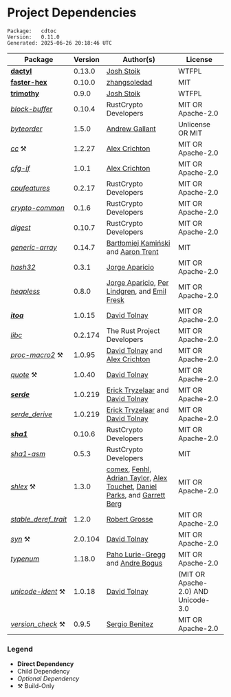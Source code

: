 # Project Dependencies
    Package:   cdtoc
    Version:   0.11.0
    Generated: 2025-06-26 20:18:46 UTC

| Package | Version | Author(s) | License |
| ---- | ---- | ---- | ---- |
| [**dactyl**](https://github.com/Blobfolio/dactyl) | 0.13.0 | [Josh Stoik](mailto:josh@blobfolio.com) | WTFPL |
| [**faster-hex**](https://github.com/NervosFoundation/faster-hex) | 0.10.0 | [zhangsoledad](mailto:787953403@qq.com) | MIT |
| [**trimothy**](https://github.com/Blobfolio/trimothy) | 0.9.0 | [Josh Stoik](mailto:josh@blobfolio.com) | WTFPL |
| [_block-buffer_](https://github.com/RustCrypto/utils) | 0.10.4 | RustCrypto Developers | MIT OR Apache-2.0 |
| [_byteorder_](https://github.com/BurntSushi/byteorder) | 1.5.0 | [Andrew Gallant](mailto:jamslam@gmail.com) | Unlicense OR MIT |
| [_cc_](https://github.com/rust-lang/cc-rs) ⚒️ | 1.2.27 | [Alex Crichton](mailto:alex@alexcrichton.com) | MIT OR Apache-2.0 |
| [_cfg-if_](https://github.com/rust-lang/cfg-if) | 1.0.1 | [Alex Crichton](mailto:alex@alexcrichton.com) | MIT OR Apache-2.0 |
| [_cpufeatures_](https://github.com/RustCrypto/utils) | 0.2.17 | RustCrypto Developers | MIT OR Apache-2.0 |
| [_crypto-common_](https://github.com/RustCrypto/traits) | 0.1.6 | RustCrypto Developers | MIT OR Apache-2.0 |
| [_digest_](https://github.com/RustCrypto/traits) | 0.10.7 | RustCrypto Developers | MIT OR Apache-2.0 |
| [_generic-array_](https://github.com/fizyk20/generic-array.git) | 0.14.7 | [Bartłomiej Kamiński](mailto:fizyk20@gmail.com) and [Aaron Trent](mailto:novacrazy@gmail.com) | MIT |
| [_hash32_](https://github.com/japaric/hash32) | 0.3.1 | [Jorge Aparicio](mailto:jorge@japaric.io) | MIT OR Apache-2.0 |
| [_heapless_](https://github.com/rust-embedded/heapless) | 0.8.0 | [Jorge Aparicio](mailto:jorge@japaric.io), [Per Lindgren](mailto:per.lindgren@ltu.se), and [Emil Fresk](mailto:emil.fresk@gmail.com) | MIT OR Apache-2.0 |
| [**_itoa_**](https://github.com/dtolnay/itoa) | 1.0.15 | [David Tolnay](mailto:dtolnay@gmail.com) | MIT OR Apache-2.0 |
| [_libc_](https://github.com/rust-lang/libc) | 0.2.174 | The Rust Project Developers | MIT OR Apache-2.0 |
| [_proc-macro2_](https://github.com/dtolnay/proc-macro2) ⚒️ | 1.0.95 | [David Tolnay](mailto:dtolnay@gmail.com) and [Alex Crichton](mailto:alex@alexcrichton.com) | MIT OR Apache-2.0 |
| [_quote_](https://github.com/dtolnay/quote) ⚒️ | 1.0.40 | [David Tolnay](mailto:dtolnay@gmail.com) | MIT OR Apache-2.0 |
| [**_serde_**](https://github.com/serde-rs/serde) | 1.0.219 | [Erick Tryzelaar](mailto:erick.tryzelaar@gmail.com) and [David Tolnay](mailto:dtolnay@gmail.com) | MIT OR Apache-2.0 |
| [_serde_derive_](https://github.com/serde-rs/serde) | 1.0.219 | [Erick Tryzelaar](mailto:erick.tryzelaar@gmail.com) and [David Tolnay](mailto:dtolnay@gmail.com) | MIT OR Apache-2.0 |
| [**_sha1_**](https://github.com/RustCrypto/hashes) | 0.10.6 | RustCrypto Developers | MIT OR Apache-2.0 |
| [_sha1-asm_](https://github.com/RustCrypto/asm-hashes) | 0.5.3 | RustCrypto Developers | MIT |
| [_shlex_](https://github.com/comex/rust-shlex) ⚒️ | 1.3.0 | [comex](mailto:comexk@gmail.com), [Fenhl](mailto:fenhl@fenhl.net), [Adrian Taylor](mailto:adetaylor@chromium.org), [Alex Touchet](mailto:alextouchet@outlook.com), [Daniel Parks](mailto:dp&#43;git@oxidized.org), and [Garrett Berg](mailto:googberg@gmail.com) | MIT OR Apache-2.0 |
| [_stable_deref_trait_](https://github.com/storyyeller/stable_deref_trait) | 1.2.0 | [Robert Grosse](mailto:n210241048576@gmail.com) | MIT OR Apache-2.0 |
| [_syn_](https://github.com/dtolnay/syn) ⚒️ | 2.0.104 | [David Tolnay](mailto:dtolnay@gmail.com) | MIT OR Apache-2.0 |
| [_typenum_](https://github.com/paholg/typenum) | 1.18.0 | [Paho Lurie-Gregg](mailto:paho@paholg.com) and [Andre Bogus](mailto:bogusandre@gmail.com) | MIT OR Apache-2.0 |
| [_unicode-ident_](https://github.com/dtolnay/unicode-ident) ⚒️ | 1.0.18 | [David Tolnay](mailto:dtolnay@gmail.com) | (MIT OR Apache-2.0) AND Unicode-3.0 |
| [_version_check_](https://github.com/SergioBenitez/version_check) ⚒️ | 0.9.5 | [Sergio Benitez](mailto:sb@sergio.bz) | MIT OR Apache-2.0 |

### Legend

* **Direct Dependency**
* Child Dependency
* _Optional Dependency_
* ⚒️ Build-Only
